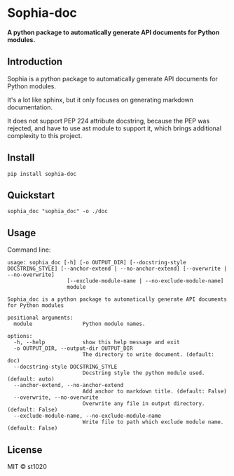 # Sophia-doc

**A python package to automatically generate API documents for Python modules.**

## Introduction

Sophia is a python package to automatically generate API documents for Python modules.

It's a lot like sphinx, but it only focuses on generating markdown documentation.

It does not support PEP 224 attribute docstring, because the PEP was rejected, and have to use ast module to support it, which brings additional complexity to this project.

## Install

```shell
pip install sophia-doc
```

## Quickstart

```shell
sophia_doc "sophia_doc" -o ./doc
```

## Usage

Command line:

```shell
usage: sophia_doc [-h] [-o OUTPUT_DIR] [--docstring-style DOCSTRING_STYLE] [--anchor-extend | --no-anchor-extend] [--overwrite | --no-overwrite]
                   [--exclude-module-name | --no-exclude-module-name]
                   module

Sophia_doc is a python package to automatically generate API documents for Python modules

positional arguments:
  module                Python module names.

options:
  -h, --help            show this help message and exit
  -o OUTPUT_DIR, --output-dir OUTPUT_DIR
                        The directory to write document. (default: doc)
  --docstring-style DOCSTRING_STYLE
                        Docstring style the python module used. (default: auto)
  --anchor-extend, --no-anchor-extend
                        Add anchor to markdown title. (default: False)
  --overwrite, --no-overwrite
                        Overwrite any file in output directory. (default: False)
  --exclude-module-name, --no-exclude-module-name
                        Write file to path which exclude module name. (default: False)
```

## License

MIT © st1020
